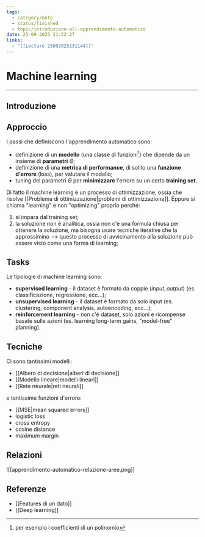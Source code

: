 ```yaml
---
tags:
  - category/note
  - status/finished
  - topic/introduzione-all-apprendimento-automatico
date: 25-09-2025 21:52:27
links:
  - "[[Lecture 25092025131144]]"
---
```

# Machine learning
---
## Introduzione

## Approccio
I passi che definiscono l'apprendimento automatico sono:
- definizione di un **modello** (una classe di funzioni[^1]) che dipende da un insieme di **parametri** $\Theta$;
- definizione di una **metrica di performance**, di solito una **funzione d'errore** (loss), per valutare il modello;
- tuning dei parametri $\Theta$ per **minimizzare** l'errore su un certo **training set**.

Di fatto il machine learning è un processo di ottimizzazione, ossia che risolve [[Problema di ottimizzazione|problemi di ottimizzazione]]. Eppure si chiama "learning" e non "optimizing" proprio perché:
1. si impara dal training set;
2. la soluzione non è analitica, ossia non c'è una formula chiusa per ottenere la soluzione, ma bisogna usare tecniche iterative che la approssimino --> questo processo di avvicinamento alla soluzione può essere visto come una forma di learning;

## Tasks
Le tipologie di machine learning sono:
- **supervised learning** - il dataset è formato da coppie $(input, output)$ (es. classificazione, regressione, ecc...);
- **unsupervised learning** - il dataset è formato da solo input (es. clustering, component analysis, autoencoding, ecc...);
- **reinforcement learning** - non c'è dataset, solo azioni e ricompense basate sulle azioni (es. learning long-term gains, "model-free" planning).

## Tecniche
Ci sono tantissimi modelli:
- [[Albero di decisione|alberi di decisione]]
- [[Modello lineare|modelli lineari]]
- [[Rete neurale|reti neurali]]

e tantissime funzioni d'errore:
- [[MSE|mean squared errors]]
- logistic loss
- cross entropy
- cosine distance
- maximum margin

## Relazioni
![[apprendimento-automatico-relazione-aree.png]]

## Referenze
- [[Features di un dato]]
- [[Deep learning]]

[^1]: per esempio i coefficienti di un polinomio